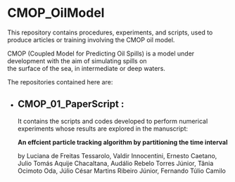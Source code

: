# CMOP_OilModel

This repository contains procedures, experiments, and scripts, used 
to produce articles or training involving the CMOP oil model. 

CMOP (Coupled Model for Predicting Oil Spills) is a model 
under development with the aim of simulating spills on    
the surface of the sea, in intermediate or deep waters.

The repositories contained here are:

*  ## CMOP_01_PaperScript : 
    
    It contains the scripts and codes developed to perform 
    numerical experiments whose results are explored in the manuscript: 
    
    **An effcient particle tracking algorithm by partitioning the time 
     interval**
     
    by Luciana de Freitas Tessarolo, Valdir Innocentini, Ernesto Caetano, 
    Julio Tomás Aquije Chacaltana, Audálio Rebelo Torres Júnior, Tânia 
    Ocimoto Oda, Júlio César Martins Ribeiro Júnior, Fernando Túlio 
    Camilo

  >  

